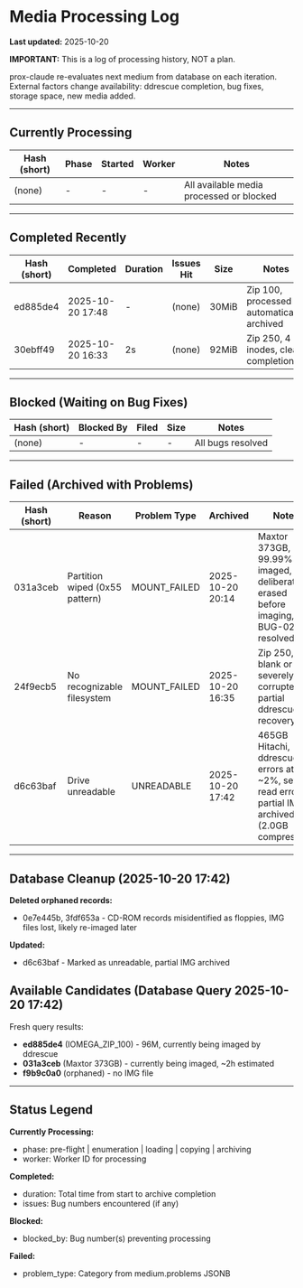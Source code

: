 <!--
Author: PB and Claude (prox-claude)
Date: Sun 20 Oct 2025
License: (c) HRDAG, 2025, GPL-2 or newer

------
ntt/processing-queue.md
-->

# Media Processing Log

**Last updated:** 2025-10-20

**IMPORTANT:** This is a log of processing history, NOT a plan.

prox-claude re-evaluates next medium from database on each iteration. External factors change availability: ddrescue completion, bug fixes, storage space, new media added.

---

## Currently Processing

| Hash (short) | Phase | Started | Worker | Notes |
|--------------|-------|---------|--------|-------|
| (none) | - | - | - | All available media processed or blocked |

---

## Completed Recently

| Hash (short) | Completed | Duration | Issues Hit | Size | Notes |
|--------------|-----------|----------|------------|------|-------|
| ed885de4 | 2025-10-20 17:48 | - | (none) | 30MiB | Zip 100, processed automatically, archived |
| 30ebff49 | 2025-10-20 16:33 | 2s | (none) | 92MiB | Zip 250, 4 inodes, clean completion |

---

## Blocked (Waiting on Bug Fixes)

| Hash (short) | Blocked By | Filed | Size | Notes |
|--------------|------------|-------|------|-------|
| (none) | - | - | - | All bugs resolved |

---

## Failed (Archived with Problems)

| Hash (short) | Reason | Problem Type | Archived | Notes |
|--------------|--------|--------------|----------|-------|
| 031a3ceb | Partition wiped (0x55 pattern) | MOUNT_FAILED | 2025-10-20 20:14 | Maxtor 373GB, 99.99% imaged, p2 deliberately erased before imaging, BUG-021 resolved |
| 24f9ecb5 | No recognizable filesystem | MOUNT_FAILED | 2025-10-20 16:35 | Zip 250, blank or severely corrupted, partial ddrescue recovery |
| d6c63baf | Drive unreadable | UNREADABLE | 2025-10-20 17:42 | 465GB Hitachi, ddrescue errors at ~2%, severe read errors, partial IMG archived (2.0GB compressed) |

---

## Database Cleanup (2025-10-20 17:42)

**Deleted orphaned records:**
- 0e7e445b, 3fdf653a - CD-ROM records misidentified as floppies, IMG files lost, likely re-imaged later

**Updated:**
- d6c63baf - Marked as unreadable, partial IMG archived

## Available Candidates (Database Query 2025-10-20 17:42)

Fresh query results:
- **ed885de4** (IOMEGA_ZIP_100) - 96M, currently being imaged by ddrescue
- **031a3ceb** (Maxtor 373GB) - currently being imaged, ~2h estimated
- **f9b9c0a0** (orphaned) - no IMG file

---

## Status Legend

**Currently Processing:**
- phase: pre-flight | enumeration | loading | copying | archiving
- worker: Worker ID for processing

**Completed:**
- duration: Total time from start to archive completion
- issues: Bug numbers encountered (if any)

**Blocked:**
- blocked_by: Bug number(s) preventing processing

**Failed:**
- problem_type: Category from medium.problems JSONB
